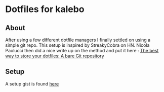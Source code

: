 # Dotfiles for kalebo

## About
After using a few different dotfile managers I finally settled on using a simple git repo. This setup is inspired by StreakyCobra on HN. Nicola Paolucci then did a nice write up on the method and put it here : [The best way to store your dotfiles: A bare Git repository](https://developer.atlassian.com/blog/2016/02/best-way-to-store-dotfiles-git-bare-repo/)

## Setup
A setup gist is found [here](https://gist.github.com/kalebo/a4854c441b084d144c32e50b99e6cd68)
